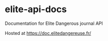 # elite-api-docs
Documentation for Elite Dangerous journal API

Hosted at https://doc.elitedangereuse.fr/
